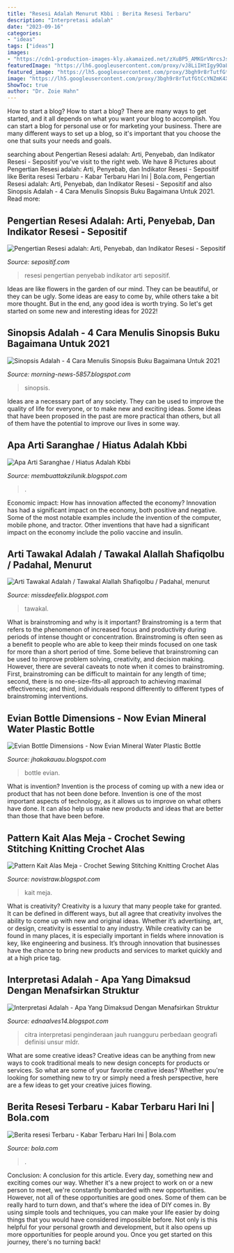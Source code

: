 ```yaml
---
title: "Resesi Adalah Menurut Kbbi : Berita Resesi Terbaru"
description: "Interpretasi adalah"
date: "2023-09-16"
categories:
- "ideas"
tags: ["ideas"]
images:
- "https://cdn1-production-images-kly.akamaized.net/zXuBP5_AMKGrVNrcsJsIxQSWVK0=/1200x675/smart/filters:quality(75):strip_icc():format(jpeg)/kly-media-production/medias/4176103/original/007326300_1664509567-recession-2530812_1920.jpg"
featuredImage: "https://lh6.googleusercontent.com/proxy/vJ8LiIHtIgy9OaL27IMPJ8noeKJ1HOV5iC_9tLqYrhuptzvsKhjhUw9rUwrStuIPZaNcMGgYkOOeQvFyrvXrqpMeUWvL3ZvUa8hATL3qXWW3zw=w1200-h630-p-k-no-nu"
featured_image: "https://lh5.googleusercontent.com/proxy/3bgh9r8rTutfGtCcYNZmK4X7Ysx4qgQWPzPQmxOvuT0hsmJ3s8WF_YqqRg11jvctFf3pcRV3z7fEiWpH5p8T2KFRezccGMNdbGqb9oJng04AmKcHqk2ZIafp1o5fZa6jm4nPi_NnZYAHCrmBVm10dQ=w1200-h630-p-k-no-nu"
image: "https://lh5.googleusercontent.com/proxy/3bgh9r8rTutfGtCcYNZmK4X7Ysx4qgQWPzPQmxOvuT0hsmJ3s8WF_YqqRg11jvctFf3pcRV3z7fEiWpH5p8T2KFRezccGMNdbGqb9oJng04AmKcHqk2ZIafp1o5fZa6jm4nPi_NnZYAHCrmBVm10dQ=w1200-h630-p-k-no-nu"
ShowToc: true
author: "Dr. Zoie Hahn"
---
```



How to start a blog?
How to start a blog? There are many ways to get started, and it all depends on what you want your blog to accomplish. You can start a blog for personal use or for marketing your business. There are many different ways to set up a blog, so it's important that you choose the one that suits your needs and goals.

	

		
searching about Pengertian Resesi adalah: Arti, Penyebab, dan Indikator Resesi - Sepositif you've visit to the right web. We have 8 Pictures about Pengertian Resesi adalah: Arti, Penyebab, dan Indikator Resesi - Sepositif like Berita resesi Terbaru - Kabar Terbaru Hari Ini | Bola.com, Pengertian Resesi adalah: Arti, Penyebab, dan Indikator Resesi - Sepositif and also Sinopsis Adalah - 4 Cara Menulis Sinopsis Buku Bagaimana Untuk 2021. Read more:
		
    
## Pengertian Resesi Adalah: Arti, Penyebab, Dan Indikator Resesi - Sepositif

<img loading=lazy src="https://sepositif.com/wp-content/uploads/2020/12/pengertian-resesi-adalah-8904il-364x292.jpg" onerror="this.onerror=null;this.src='https://tse3.mm.bing.net/th?id=OIP.lxppTHLli_h61D07elK9IAAAAA&amp;pid=15.1';" alt="Pengertian Resesi adalah: Arti, Penyebab, dan Indikator Resesi - Sepositif">

_Source: sepositif.com_

>resesi pengertian penyebab indikator arti sepositif. 

	

Ideas are like flowers in the garden of our mind. They can be beautiful, or they can be ugly. Some ideas are easy to come by, while others take a bit more thought. But in the end, any good idea is worth trying. So let's get started on some new and interesting ideas for 2022!

    
## Sinopsis Adalah - 4 Cara Menulis Sinopsis Buku Bagaimana Untuk 2021

<img loading=lazy src="https://lh6.googleusercontent.com/proxy/vJ8LiIHtIgy9OaL27IMPJ8noeKJ1HOV5iC_9tLqYrhuptzvsKhjhUw9rUwrStuIPZaNcMGgYkOOeQvFyrvXrqpMeUWvL3ZvUa8hATL3qXWW3zw=w1200-h630-p-k-no-nu" onerror="this.onerror=null;this.src='https://tse3.mm.bing.net/th?id=OIP.q7FPcOO6t-WR_kCatMdS7wHaFU&amp;pid=15.1';" alt="Sinopsis Adalah - 4 Cara Menulis Sinopsis Buku Bagaimana Untuk 2021">

_Source: morning-news-5857.blogspot.com_

>sinopsis. 

	

Ideas are a necessary part of any society. They can be used to improve the quality of life for everyone, or to make new and exciting ideas. Some ideas that have been proposed in the past are more practical than others, but all of them have the potential to improve our lives in some way.

    
## Apa Arti Saranghae / Hiatus Adalah Kbbi

<img loading=lazy src="https://i0.wp.com/www.wikihow.com/images_en/thumb/a/a8/Say-I-Love-You-in-Korean-Step-10.jpg/v4-460px-Say-I-Love-You-in-Korean-Step-10.jpg" onerror="this.onerror=null;this.src='https://tse1.mm.bing.net/th?id=OIP.nt12mgyuqfpLvkFT-lV7-wAAAA&amp;pid=15.1';" alt="Apa Arti Saranghae / Hiatus Adalah Kbbi">

_Source: membuattakzilunik.blogspot.com_

>. 

	

Economic impact: How has innovation affected the economy?
Innovation has had a significant impact on the economy, both positive and negative. Some of the most notable examples include the invention of the computer, mobile phone, and tractor. Other inventions that have had a significant impact on the economy include the polio vaccine and insulin.

    
## Arti Tawakal Adalah / Tawakal Alallah Shafiqolbu / Padahal, Menurut

<img loading=lazy src="https://lh5.googleusercontent.com/proxy/3bgh9r8rTutfGtCcYNZmK4X7Ysx4qgQWPzPQmxOvuT0hsmJ3s8WF_YqqRg11jvctFf3pcRV3z7fEiWpH5p8T2KFRezccGMNdbGqb9oJng04AmKcHqk2ZIafp1o5fZa6jm4nPi_NnZYAHCrmBVm10dQ=w1200-h630-p-k-no-nu" onerror="this.onerror=null;this.src='https://tse1.mm.bing.net/th?id=OIP.Ksc1nEQZfBx9cmLkh3RrBgHaGE&amp;pid=15.1';" alt="Arti Tawakal Adalah / Tawakal Alallah Shafiqolbu / Padahal, menurut">

_Source: missdeefelix.blogspot.com_

>tawakal. 

	

What is brainstroming and why is it important?
Brainstroming is a term that refers to the phenomenon of increased focus and productivity during periods of intense thought or concentration. Brainstroming is often seen as a benefit to people who are able to keep their minds focused on one task for more than a short period of time. Some believe that brainstroming can be used to improve problem solving, creativity, and decision making. However, there are several caveats to note when it comes to brainstroming. First, brainstroming can be difficult to maintain for any length of time; second, there is no one-size-fits-all approach to achieving maximal effectiveness; and third, individuals respond differently to different types of brainstroming interventions.

    
## Evian Bottle Dimensions - Now Evian Mineral Water Plastic Bottle

<img loading=lazy src="https://lh3.googleusercontent.com/proxy/jEyg9JcbTX_0pZ8QsOTl57rQOx6rguINzo9gDYsfKDHwhYC9X3h8_vgQUTZwZ6MXv1_qTNN6aUz-Br9_1OXTNm07R-CXssS6L5faMBQeBPNuHLRrtecugjqn1uqweQeUa1hlvgvpbG6bdHr5sNsnbQtyKGEHhvJktON8wFfSxRsea0x8YIe7Khk5WcoCJBAj6tGArGlqloAw_z6IwqmZoL-A6pHEPMai1OpXyVeIxUYm63ZmYQ=w1200-h630-p-k-no-nu" onerror="this.onerror=null;this.src='https://tse2.mm.bing.net/th?id=OIP.TgQt-2zkhoB7lSFKazWWqQHaHx&amp;pid=15.1';" alt="Evian Bottle Dimensions - Now Evian Mineral Water Plastic Bottle">

_Source: jhakakauau.blogspot.com_

>bottle evian. 

	

What is invention?
Invention is the process of coming up with a new idea or product that has not been done before. Invention is one of the most important aspects of technology, as it allows us to improve on what others have done. It can also help us make new products and ideas that are better than those that have been before.

    
## Pattern Kait Alas Meja - Crochet Sewing Stitching Knitting Crochet Alas

<img loading=lazy src="https://cf.shopee.com.my/file/a493bd2ba93f9c84ab30a85e2855109b" onerror="this.onerror=null;this.src='https://tse2.mm.bing.net/th?id=OIP.pJO9K6k_nISrMKheKFUQmwHaJ4&amp;pid=15.1';" alt="Pattern Kait Alas Meja - Crochet Sewing Stitching Knitting Crochet Alas">

_Source: novistraw.blogspot.com_

>kait meja. 

	

What is creativity?
Creativity is a luxury that many people take for granted. It can be defined in different ways, but all agree that creativity involves the ability to come up with new and original ideas. Whether it’s advertising, art, or design, creativity is essential to any industry. While creativity can be found in many places, it is especially important in fields where innovation is key, like engineering and business. It’s through innovation that businesses have the chance to bring new products and services to market quickly and at a high price tag.

    
## Interpretasi Adalah - Apa Yang Dimaksud Dengan Menafsirkan Struktur

<img loading=lazy src="https://lh5.googleusercontent.com/proxy/iU8B15ccW4CqCBfLQPgpycR2bYpB-lbvMXtEPtBc34347kNbbzrQ_uNXRYFsTIC4sEOQLYWK6T7Htdle3ddmrmenldoCUiAuYfYVjJplGgifYZwIierIv8-cpEQk9Mqd-9lDHsKXdOYr7Bh0al_z_8kNv2gCNvtaogXWRA4XQGB888dDWU718LTONo0fmiHTpiaZ3F0qNRVIGTsm7UVHg4wJCQjYVoDcOd5mAT_qHm4kl8rVCiS-zXdB_AKtz_oZVBhvz3-HAUzQvaFHJrUnv9g=w1200-h630-p-k-no-nu" onerror="this.onerror=null;this.src='https://tse3.mm.bing.net/th?id=OIP.-aOnxy1KlQ6V5ZgGgi685gHaHa&amp;pid=15.1';" alt="Interpretasi Adalah - Apa Yang Dimaksud Dengan Menafsirkan Struktur">

_Source: ednaalves14.blogspot.com_

>citra interpretasi penginderaan jauh ruangguru perbedaan geografi definisi unsur mldr. 

	

What are some creative ideas?
Creative ideas can be anything from new ways to cook traditional meals to new design concepts for products or services. So what are some of your favorite creative ideas? Whether you're looking for something new to try or simply need a fresh perspective, here are a few ideas to get your creative juices flowing.

    
## Berita Resesi Terbaru - Kabar Terbaru Hari Ini | Bola.com

<img loading=lazy src="https://cdn1-production-images-kly.akamaized.net/zXuBP5_AMKGrVNrcsJsIxQSWVK0=/1200x675/smart/filters:quality(75):strip_icc():format(jpeg)/kly-media-production/medias/4176103/original/007326300_1664509567-recession-2530812_1920.jpg" onerror="this.onerror=null;this.src='https://tse4.mm.bing.net/th?id=OIP.p0U6r21-bo2_pIRgCpa7SQHaEK&amp;pid=15.1';" alt="Berita resesi Terbaru - Kabar Terbaru Hari Ini | Bola.com">

_Source: bola.com_

>. 

	

Conclusion: A conclusion for this article.
Every day, something new and exciting comes our way. Whether it's a new project to work on or a new person to meet, we're constantly bombarded with new opportunities. However, not all of these opportunities are good ones. Some of them can be really hard to turn down, and that's where the idea of DIY comes in.
By using simple tools and techniques, you can make your life easier by doing things that you would have considered impossible before. Not only is this helpful for your personal growth and development, but it also opens up more opportunities for people around you. Once you get started on this journey, there's no turning back!

